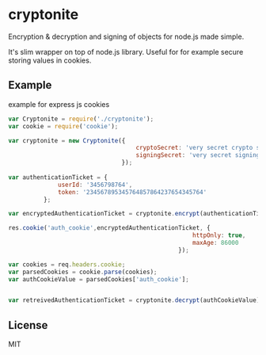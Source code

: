 # cryptonite
Encryption & decryption and signing of objects for node.js made simple.

It's slim wrapper on top of node.js library. Useful for for example secure storing values in cookies.

## Example
example for express js cookies
```js
var Cryptonite = require('./cryptonite');
var cookie = require('cookie');

var cryptonite = new Cryptonite({
                                    cryptoSecret: 'very secret crypto secrect',
                                    signingSecret: 'very secret signing secrect'
                                });
                                
var authenticationTicket = {
              userId: '3456798764',
              token: '234567895345764857864237654345764'
          };

var encryptedAuthenticationTicket = cryptonite.encrypt(authenticationTicket);

res.cookie('auth_cookie',encryptedAuthenticationTicket, {
                                                    httpOnly: true,
                                                    maxAge: 86000
                                                });

var cookies = req.headers.cookie;
var parsedCookies = cookie.parse(cookies);
var authCookieValue = parsedCookies['auth_cookie'];


var retreivedAuthenticationTicket = cryptonite.decrypt(authCookieValue);

```

## License

  MIT
